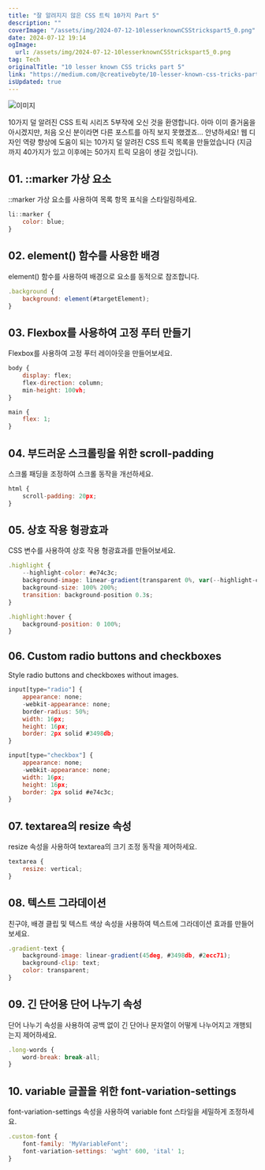 ```yaml
---
title: "잘 알려지지 않은 CSS 트릭 10가지 Part 5"
description: ""
coverImage: "/assets/img/2024-07-12-10lesserknownCSStrickspart5_0.png"
date: 2024-07-12 19:14
ogImage: 
  url: /assets/img/2024-07-12-10lesserknownCSStrickspart5_0.png
tag: Tech
originalTitle: "10 lesser known CSS tricks part 5"
link: "https://medium.com/@creativebyte/10-lesser-known-css-tricks-part-5-70a8a01fbfca"
isUpdated: true
---
```





![이미지](/assets/img/2024-07-12-10lesserknownCSStrickspart5_0.png)

10가지 덜 알려진 CSS 트릭 시리즈 5부작에 오신 것을 환영합니다. 아마 이미 즐거움을 아시겠지만, 처음 오신 분이라면 다른 포스트를 아직 보지 못했겠죠… 안녕하세요! 웹 디자인 역량 향상에 도움이 되는 10가지 덜 알려진 CSS 트릭 목록을 만들었습니다 (지금까지 40가지가 있고 이후에는 50가지 트릭 모음이 생길 것입니다).

## 01. ::marker 가상 요소

::marker 가상 요소를 사용하여 목록 항목 표식을 스타일링하세요.

<div class="content-ad"></div>

```js
li::marker {
    color: blue;
}
```

## 02. element() 함수를 사용한 배경

element() 함수를 사용하여 배경으로 요소를 동적으로 참조합니다.

```js
.background {
    background: element(#targetElement);
}
```

<div class="content-ad"></div>

## 03. Flexbox를 사용하여 고정 푸터 만들기

Flexbox를 사용하여 고정 푸터 레이아웃을 만들어보세요.

```js
body {
    display: flex;
    flex-direction: column;
    min-height: 100vh;
}

main {
    flex: 1;
}
```

## 04. 부드러운 스크롤링을 위한 scroll-padding

<div class="content-ad"></div>

스크롤 패딩을 조정하여 스크롤 동작을 개선하세요.

```js
html {
    scroll-padding: 20px;
}
```

## 05. 상호 작용 형광효과

CSS 변수를 사용하여 상호 작용 형광효과를 만들어보세요.

<div class="content-ad"></div>


```js
.highlight {
    --highlight-color: #e74c3c;
    background-image: linear-gradient(transparent 0%, var(--highlight-color) 0%);
    background-size: 100% 200%;
    transition: background-position 0.3s;
}

.highlight:hover {
    background-position: 0 100%;
}
```

## 06. Custom radio buttons and checkboxes

Style radio buttons and checkboxes without images.

```js
input[type="radio"] {
    appearance: none;
    -webkit-appearance: none;
    border-radius: 50%;
    width: 16px;
    height: 16px;
    border: 2px solid #3498db;
}

input[type="checkbox"] {
    appearance: none;
    -webkit-appearance: none;
    width: 16px;
    height: 16px;
    border: 2px solid #e74c3c;
}
```  


<div class="content-ad"></div>

## 07. textarea의 resize 속성

resize 속성을 사용하여 textarea의 크기 조정 동작을 제어하세요.

```js
textarea {
    resize: vertical;
}
```

## 08. 텍스트 그라데이션

<div class="content-ad"></div>

친구야, 배경 클립 및 텍스트 색상 속성을 사용하여 텍스트에 그라데이션 효과를 만들어보세요.

```js
.gradient-text {
    background-image: linear-gradient(45deg, #3498db, #2ecc71);
    background-clip: text;
    color: transparent;
}
```

## 09. 긴 단어용 단어 나누기 속성

단어 나누기 속성을 사용하여 공백 없이 긴 단어나 문자열이 어떻게 나누어지고 개행되는지 제어하세요.

<div class="content-ad"></div>

```js
.long-words {
    word-break: break-all;
}
```

## 10. variable 글꼴을 위한 font-variation-settings

font-variation-settings 속성을 사용하여 variable font 스타일을 세밀하게 조정하세요.

```js
.custom-font {
    font-family: 'MyVariableFont';
    font-variation-settings: 'wght' 600, 'ital' 1;
}
```